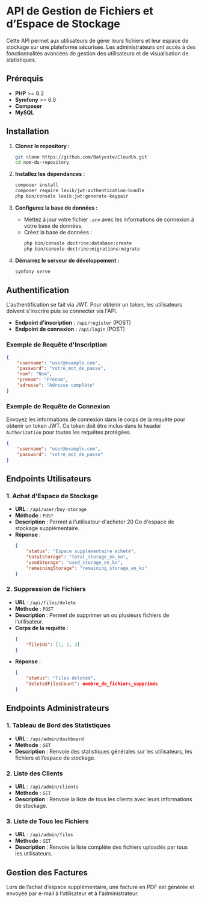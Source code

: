 # API de Gestion de Fichiers et d’Espace de Stockage

Cette API permet aux utilisateurs de gérer leurs fichiers et leur espace de stockage sur une plateforme sécurisée. Les administrateurs ont accès à des fonctionnalités avancées de gestion des utilisateurs et de visualisation de statistiques.

## Prérequis

- **PHP** >= 8.2
- **Symfony** >= 6.0
- **Composer**
- **MySQL** 

## Installation

1. **Clonez le repository :**
    ```bash
    git clone https://github.com/Batyeste/CloudUs.git
    cd nom-du-repository
    ```

2. **Installez les dépendances :**
    ```bash
    composer install
    composer require lexik/jwt-authentication-bundle
    php bin/console lexik:jwt:generate-keypair
    
    ```

3. **Configurez la base de données :**
    - Mettez à jour votre fichier `.env` avec les informations de connexion à votre base de données.
    - Créez la base de données :
        ```bash
        php bin/console doctrine:database:create
        php bin/console doctrine:migrations:migrate
        ```

4. **Démarrez le serveur de développement :**
    ```bash
    symfony serve
    ```

## Authentification

L'authentification se fait via JWT. Pour obtenir un token, les utilisateurs doivent s'inscrire puis se connecter via l'API.

- **Endpoint d'inscription** : `/api/register` (POST)
- **Endpoint de connexion** : `/api/login` (POST)

### Exemple de Requête d'Inscription

```json
{
    "username": "user@example.com",
    "password": "votre_mot_de_passe",
    "nom": "Nom",
    "prenom": "Prénom",
    "adresse": "Adresse complète"
}
```

### Exemple de Requête de Connexion

Envoyez les informations de connexion dans le corps de la requête pour obtenir un token JWT. Ce token doit être inclus dans le header `Authorization` pour toutes les requêtes protégées.

```json
{
    "username": "user@example.com",
    "password": "votre_mot_de_passe"
}
```

## Endpoints Utilisateurs

### 1. Achat d'Espace de Stockage
- **URL** : `/api/user/buy-storage`
- **Méthode** : `POST`
- **Description** : Permet à l'utilisateur d'acheter 20 Go d'espace de stockage supplémentaire.
- **Réponse** :
    ```json
    {
        "status": "Espace supplémentaire acheté",
        "totalStorage": "total_storage_en_ko",
        "usedStorage": "used_storage_en_ko",
        "remainingStorage": "remaining_storage_en_ko"
    }
    ```

### 2. Suppression de Fichiers
- **URL** : `/api/files/delete`
- **Méthode** : `POST`
- **Description** : Permet de supprimer un ou plusieurs fichiers de l’utilisateur.
- **Corps de la requête** :
    ```json
    {
        "fileIds": [1, 2, 3]
    }
    ```
- **Réponse** :
    ```json
    {
        "status": "Files deleted",
        "deletedFilesCount": nombre_de_fichiers_supprimés
    }
    ```

## Endpoints Administrateurs

### 1. Tableau de Bord des Statistiques
- **URL** : `/api/admin/dashboard`
- **Méthode** : `GET`
- **Description** : Renvoie des statistiques générales sur les utilisateurs, les fichiers et l’espace de stockage.

### 2. Liste des Clients
- **URL** : `/api/admin/clients`
- **Méthode** : `GET`
- **Description** : Renvoie la liste de tous les clients avec leurs informations de stockage.

### 3. Liste de Tous les Fichiers
- **URL** : `/api/admin/files`
- **Méthode** : `GET`
- **Description** : Renvoie la liste complète des fichiers uploadés par tous les utilisateurs.

## Gestion des Factures

Lors de l’achat d’espace supplémentaire, une facture en PDF est générée et envoyée par e-mail à l’utilisateur et à l'administrateur.
